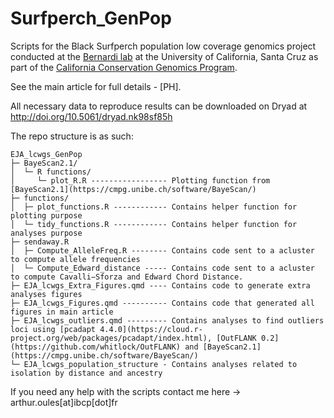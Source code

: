 # Surfperch_GenPop
Scripts for the Black Surfperch population low coverage genomics project conducted at the [Bernardi lab](https://bernardi.eeb.ucsc.edu/) at the University of California, Santa Cruz as part of the [California Conservation Genomics Program](https://www.ccgproject.org/).

See the main article for full details - [PH].

All necessary data to reproduce results can be downloaded on Dryad at <http://doi.org/10.5061/dryad.nk98sf85h>

The repo structure is as such:

```
EJA_lcwgs_GenPop  
├─ BayeScan2.1/  
│  └─ R functions/  
│     └─ plot_R.R ----------------- Plotting function from [BayeScan2.1](https://cmpg.unibe.ch/software/BayeScan/)  
├─ functions/  
│  ├─ plot_functions.R ------------ Contains helper function for plotting purpose  
│  └─ tidy_functions.R ------------ Contains helper function for analyses purpose  
├─ sendaway.R  
│  ├─ Compute_AlleleFreq.R -------- Contains code sent to a acluster to compute allele frequencies  
│  └─ Compute_Edward_distance ----- Contains code sent to a acluster to compute Cavalli−Sforza and Edward Chord Distance.  
├─ EJA_lcwgs_Extra_Figures.qmd ---- Contains code to generate extra analyses figures  
├─ EJA_lcwgs_Figures.qmd ---------- Contains code that generated all figures in main article  
├─ EJA_lcwgs_outliers.qmd --------- Contains analyses to find outliers loci using [pcadapt 4.4.0](https://cloud.r-project.org/web/packages/pcadapt/index.html), [OutFLANK 0.2](https://github.com/whitlock/OutFLANK) and [BayeScan2.1](https://cmpg.unibe.ch/software/BayeScan/)  
└─ EJA_lcwgs_population_structure - Contains analyses related to isolation by distance and ancestry
```

If you need any help with the scripts contact me here -> arthur.oules\[at]ibcp\[dot]fr
